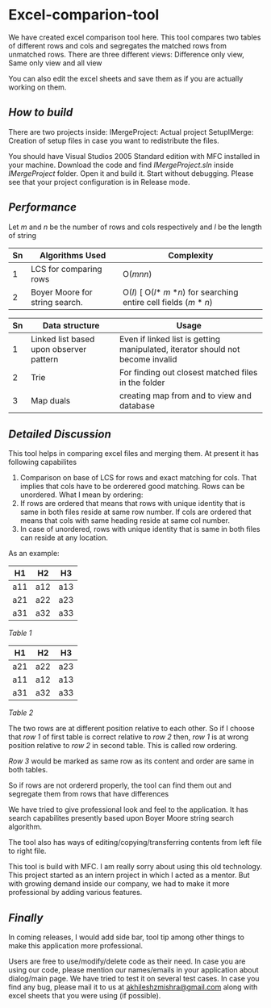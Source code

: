 Excel-comparion-tool
====================

We have created excel comparison tool here. This tool compares two tables of different rows and cols and segregates the matched rows from unmatched rows. There are three different views: Difference only view, Same only view and all view

You can also edit the excel sheets and save them as if you are actually working on them.

_How to build_
---------------
There are two projects inside: 
IMergeProject: Actual project
SetupIMerge: Creation of setup files in case you want to redistribute the files.


You should have Visual Studios 2005 Standard edition with MFC installed in your machine. Download the code and find _IMergeProject.sln_ inside _IMergeProject_ folder. Open it and build it. Start without debugging. Please see that your project configuration is in Release mode.

_Performance_
-------------

Let _m_ and _n_ be the number of rows and cols respectively
and _l_ be the length of string

|Sn |Algorithms Used | Complexity | 
|---|----------------|------------|
|1  |LCS for comparing rows| O(_m_*_n_*_n_) |
|2  |Boyer Moore for string search.| O(_l_) [ O(_l_* _m_ *_n_) for searching entire cell fields (_m_ * _n_) |

|Sn |Data structure| Usage  |
|---|--------------|---------|
|1  |Linked list based upon observer pattern| Even if linked list is getting manipulated, iterator should not become invalid|
|2  |Trie | For finding out closest matched files in the folder |
|3  |Map duals | creating map from and to view and database|




_Detailed Discussion_
-----------------------

This tool helps in comparing excel files and merging them. At present it has following capabilites 
1. Comparison on base of LCS for rows and exact matching for cols. That implies that cols have to be orderered good matching. Rows can be unordered. What I mean by ordering: 
2. If rows are ordered that means that rows with unique identity that is same in both files reside at same row number. If cols are ordered that means that cols with same heading reside at same col number. 
3. In case of unordered, rows with unique identity that is same in both files can reside at any location.

As an example: 

| H1  | H2  | H3  |
|-----|-----|-----|
| a11 | a12 | a13 |
| a21 | a22 | a23 |
| a31 | a32 | a33 |

_Table 1_

| H1  | H2  |  H3  |
|-----|-----|------|
| a21 | a22 |  a23 |
| a11 | a12 |  a13 |
| a31 | a32 |  a33 |
 
_Table 2_

The two rows are at different position relative to each other. So if I choose that _row 1_ of first table is correct relative to _row 2_ then, _row 1_ is at wrong position relative to _row 2_ in second table. This is called row ordering. 

_Row 3_ would be marked as same row as its content and order are same in both tables.

So if rows are not ordererd properly, the tool can find them out and segregate them from rows that have differences

We have tried to give professional look and feel to the application. It has search capabilites presently based upon Boyer Moore string search algorithm.

The tool also has ways of editing/copying/transferring contents from left file to right file.

This tool is build with MFC. I am really sorry about using this old technology. This project started as an intern project in which I acted as a mentor. But with growing demand inside our company, we had to make it more professional by adding various features.

_Finally_
-----------

In coming releases, I would add side bar, tool tip among other things to make this application more professional.

Users are free to use/modify/delete code as their need. In case you are using our code, please mention our names/emails in your application about dialog/main page. We have tried to test it on several test cases. In case you find any bug, please mail it to us at akhileshzmishra@gmail.com along with excel sheets that you were using (if possible).

